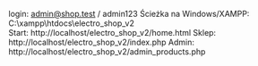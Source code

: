  login: admin@shop.test / admin123
 Ścieżka na Windows/XAMPP: C:\xampp\htdocs\electro_shop_v2\
Start: http://localhost/electro_shop_v2/home.html
Sklep: http://localhost/electro_shop_v2/index.php
Admin: http://localhost/electro_shop_v2/admin_products.php 